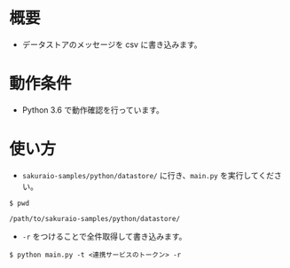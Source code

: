 # 概要

- データストアのメッセージを csv に書き込みます。

# 動作条件

- Python 3.6 で動作確認を行っています。

# 使い方

- `sakuraio-samples/python/datastore/` に行き、`main.py` を実行してください。

```
$ pwd

/path/to/sakuraio-samples/python/datastore/
```

- `-r` をつけることで全件取得して書き込みます。

```
$ python main.py -t <連携サービスのトークン> -r
```